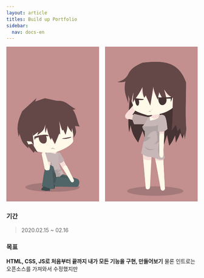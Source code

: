 ```yaml
---
layout: article
titles: Build up Portfolio 
sidebar:
  nav: docs-en
---
```



<img class="image image--xl" src="\INTP.png"/>

### 기간
> 2020.02.15 ~ 02.16

### 목표
**HTML, CSS, JS로 처음부터 끝까지 내가 모든 기능을 구현, 만들어보기**
물론 인트로는 오픈소스를 가져와서 수정했지만
